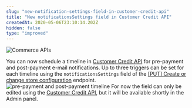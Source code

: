```yaml
---
slug: "new-notification-settings-field-in-customer-credit-api"
title: "New notificationsSettings field in Customer Credit API"
createdAt: 2020-05-06T23:10:14.202Z
hidden: false
type: "improved"
---
```


![Commerce APIs](https://cdn.jsdelivr.net/gh/vtexdocs/dev-portal-content@main/images/new-notification-settings-field-in-customer-credit-api-0.png)

You can now schedule a timeline in [Customer Credit API](https://developers.vtex.com/docs/api-reference/customer-credit-api) for pre-payment and post-payment e-mail notifications. Up to three triggers can be set for each timeline using the `notificationsSettings` field of the [\[PUT\] Create or change store configuration](https://developers.vtex.com/docs/api-reference/customer-credit-api#put-/api/creditcontrol/storeconfig) endpoint.
![pre-payment and post-payment timeline](https://cdn.jsdelivr.net/gh/vtexdocs/dev-portal-content@main/images/new-notification-settings-field-in-customer-credit-api-1.png)
For now the field can only be edited using the [Customer Credit API](https://developers.vtex.com/docs/api-reference/customer-credit-api), but it will be available shortly in the Admin panel.
